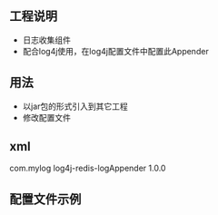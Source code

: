 ## 工程说明
* 日志收集组件
* 配合log4j使用，在log4j配置文件中配置此Appender


## 用法
* 以jar包的形式引入到其它工程
* 修改配置文件

## xml
<dependency>
	<groupId>com.mylog</groupId>
	<artifactId>log4j-redis-logAppender</artifactId>
	<version>1.0.0</version>
</dependency>


## 配置文件示例

